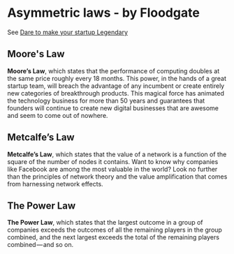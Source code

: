# Asymmetric laws - by Floodgate

See [Dare to make your startup Legendary](https://medium.com/floodgate-fund/dare-to-make-your-startup-legendary-dc8eb68ba1fc)


## Moore's Law

**Moore’s Law**, which states that the performance of computing doubles at the same price roughly every 18 months. This power, in the hands of a great startup team, will breach the advantage of any incumbent or create entirely new categories of breakthrough products. This magical force has animated the technology business for more than 50 years and guarantees that founders will continue to create new digital businesses that are awesome and seem to come out of nowhere.


## Metcalfe’s Law

**Metcalfe’s Law**, which states that the value of a network is a function of the square of the number of nodes it contains. Want to know why companies like Facebook are among the most valuable in the world? Look no further than the principles of network theory and the value amplification that comes from harnessing network effects.


## The Power Law

**The Power Law**, which states that the largest outcome in a group of companies exceeds the outcomes of all the remaining players in the group combined, and the next largest exceeds the total of the remaining players combined — and so on.
